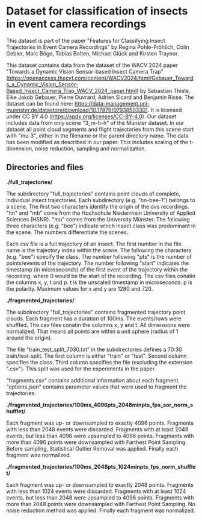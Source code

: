# Dataset for classification of insects in event camera recordings

This dataset is part of the paper "Features for Classifying Insect Trajectories in Event Camera Recordings" by Regina Pohle-Fröhlich, Colin Gebler, Marc Böge, Tobias Bolten, Michael Glück and Kirsten Traynor.

This dataset contains data from the dataset of the WACV 2024 paper "Towards a Dynamic Vision Sensor-based Insect Camera Trap" (https://openaccess.thecvf.com/content/WACV2024/html/Gebauer_Towards_a_Dynamic_Vision_Sensor-Based_Insect_Camera_Trap_WACV_2024_paper.html) by Sebastian Thiele, Eike Jakob Gebauer, Pierre Ouvrard, Adrien Sicard and Benjamin Risse. The dataset can be found here: https://data-management.uni-muenster.de/datastore/download/10.17879/07938503301. It is licensed under CC BY 4.0 (https://spdx.org/licenses/CC-BY-4.0).
Our dataset includes data from only scene "3_m-h-h" of the Münster dataset. In our dataset all point cloud segments and flight trajectories from this scene start with "mu-3", either in the filename or the parent directory name. The data has been modified as described in our paper. This includes scaling of the t-dimension, noise reduction, sampling and normalization.


## Directories and files

**./full_trajectories/**

The subdirectory "full_trajectories" contains point clouds of complete, individual insect trajectories. Each subdirectory (e.g. "hn-bee-1") belongs to a scene. The first two characters identify the origin of the dvs recordings. "hn" and "mb" come from the Hochschule Niederrhein University of Applied Sciences (HSNR). "mu" comes from the University Münster. The following three characters (e.g. "bee") indicate which insect class was predominant in the scene. The numbers differentiate the scenes.

Each csv file is a full trajectory of an insect. The first number in the file name is the trajectory index within the scene. The following the characters (e.g. "bee") specify the class. The number following "pts" is the number of points/events of the trajectory. The number following "start" indicates the timestamp (in microseconds) of the first event of the trajectory within the recording, where 0 would be the start of the recording.
The csv files conatin the columns x, y, t and p. t is the unscaled timestamp in microseconds. p is the polarity. Maximum values for x and y are 1280 and 720.


**./fragmented_trajectories/**

The subdirectory "full_trajectories" contains fragmented trajectory point clouds. Each fragment has a duration of 100ms. The events/rows were shuffled.
The csv files conatin the columns x, y and t. All dimensions were normalized. That means all points are within a unit sphere (radius of 1 around the origin).

The file "train_test_split_7030.txt" in the subdirectories defines a 70:30 train/test-split. The first column is either "train" or "test". Second column specifies the class. Third column specifies the file (excluding the extension ".csv"). This split was used for the experiments in the paper.

"fragments.csv" contains additional information about each fragment. "options.json" contains parameter values that were used to fragment the trajectories.


**./fragmented_trajectories/100ms_4096pts_2048minpts_fps_sor_norm_shufflet/**

Each fragment was up- or downsampled to exactly 4096 points. Fragments with less than 2048 events were discarded. Fragments with at least 2048 events, but less than 4096 were upsampled to 4096 points. Fragments with more than 4096 points were downsampled with Farthest Point Sampling. Before sampling, Statistical Outlier Removal was applied. Finally each fragment was normalized.


**./fragmented_trajectories/100ms_2048pts_1024minpts_fps_norm_shufflet/**

Each fragment was up- or downsampled to exactly 2048 points. Fragments with less than 1024 events were discarded. Fragments with at least 1024 events, but less than 2048 were upsampled to 4096 points. Fragments with more than 2048 points were downsampled with Farthest Point Sampling. No noise reduction method was applied. Finally each fragment was normalized.





